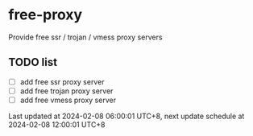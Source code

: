 
# free-proxy
Provide free ssr / trojan / vmess proxy servers


## TODO list
- [ ] add free ssr proxy server
- [ ] add free trojan proxy server
- [ ] add free vmess proxy server

Last updated at 2024-02-08 06:00:01 UTC+8, next update schedule at 2024-02-08 12:00:01 UTC+8

